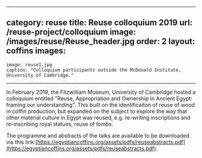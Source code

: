 ---
category: reuse
title: Reuse colloquium 2019
url: /reuse-project/colloquium
image: /images/reuse/Reuse_header.jpg
order: 2
layout: coffins
images:
  -
    image: reuse1.jpg
    caption: "Colloquium participants outside the McDonald Institute, University of Cambridge."
  ---

In February 2019, the Fitzwilliam Museum, University of Cambridge hosted a colloquium entitled "Reuse, Appropriation and Ownership in Ancient Egypt: framing our understanding". This built on the identificaiton of reuse of wood in coffin production, but expanded on the subject to explore the way that other material culture in Egypt was reused, e.g. re-writing inscriptions and re-inscribing royal statues, reuse of tombs.

The programme and abstracts of the talks are available to be downloaded via this link:[https://egyptiancoffins.org/assets/pdfs/reuseabstracts.pdf](https://egyptiancoffins.org/assets/pdfs/reuseabstracts.pdf).

